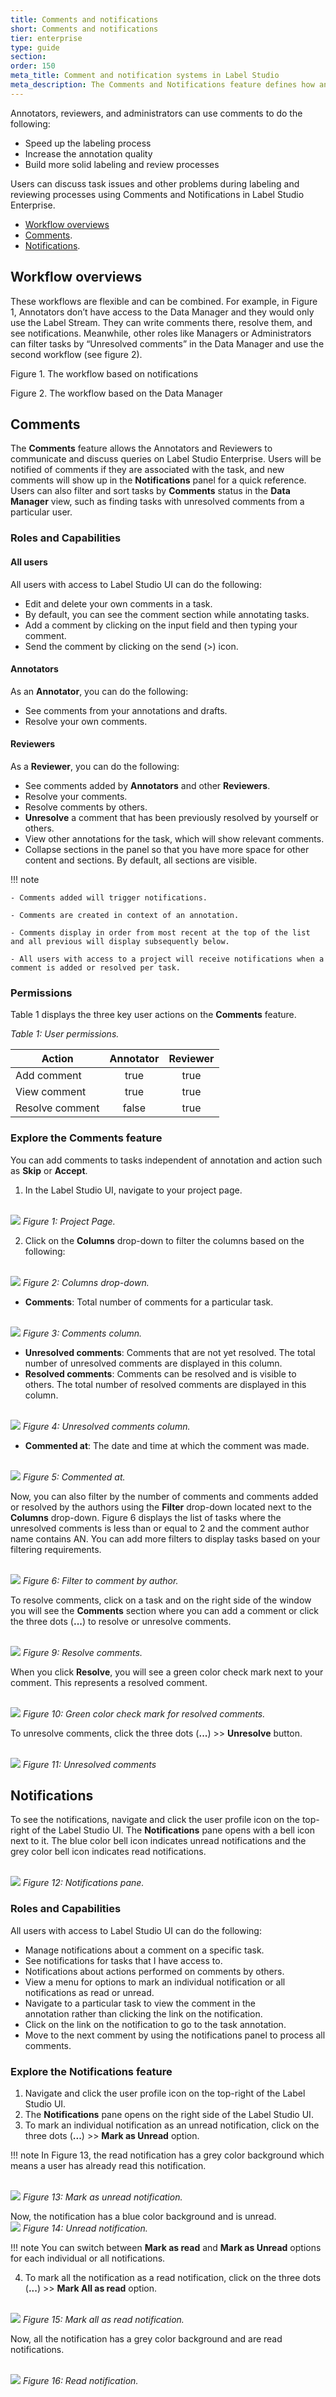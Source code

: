 ```yaml
---
title: Comments and notifications 
short: Comments and notifications
tier: enterprise
type: guide
section: 
order: 150
meta_title: Comment and notification systems in Label Studio
meta_description: The Comments and Notifications feature defines how annotators, reviewers and administrators communicate and receive updates on projects and tasks.
---
```


Annotators, reviewers, and administrators can use comments to do the following:

- Speed up the labeling process
- Increase the annotation quality
- Build more solid labeling and review processes

Users can discuss task issues and other problems during labeling and reviewing processes using Comments and Notifications in Label Studio Enterprise.

- [Workflow overviews](#workflow-overviews)
- [Comments](#comments).
- [Notifications](#notifications).

## Workflow overviews

These workflows are flexible and can be combined. For example, in Figure 1, Annotators don’t have access to the Data Manager and they would only use the Label Stream. They can write comments there, resolve them, and see notifications. Meanwhile, other roles like Managers or Administrators can filter tasks by “Unresolved comments” in the Data Manager and use the second workflow (see figure 2).

Figure 1. The workflow based on notifications

Figure 2. The workflow based on the Data Manager



## Comments 

The **Comments** feature allows the Annotators and Reviewers to communicate and discuss queries on Label Studio Enterprise. Users will be notified of comments if they are associated with the task, and new comments will show up in the **Notifications** panel for a quick reference. Users can also filter and sort tasks by **Comments** status in the **Data Manager** view, such as finding tasks with unresolved comments from a particular user.


### Roles and Capabilities

#### All users

All users with access to Label Studio UI can do the following:

- Edit and delete your own comments in a task.
- By default, you can see the comment section while annotating tasks.
- Add a comment by clicking on the input field and then typing your comment.
- Send the comment by clicking on the send (>) icon. 

#### Annotators 

As an **Annotator**, you can do the following:

- See comments from your annotations and drafts. 
- Resolve your own comments.

#### Reviewers

As a **Reviewer**, you can do the following:

- See comments added by **Annotators** and other **Reviewers**.
- Resolve your comments.
- Resolve comments by others. 
- **Unresolve** a comment that has been previously resolved by yourself or others. 
- View other annotations for the task, which will show relevant comments.
- Collapse sections in the panel so that you have more space for other content and sections. By default, all sections are visible.

!!! note 

    - Comments added will trigger notifications.

    - Comments are created in context of an annotation.

    - Comments display in order from most recent at the top of the list and all previous will display subsequently below.

    - All users with access to a project will receive notifications when a comment is added or resolved per task.


### Permissions 

Table 1 displays the three key user actions on the **Comments** feature.

<i> Table 1: User permissions.</i>

| Action          | Annotator | Reviewer |
|-----------------|:---------:|:--------:|
| Add comment     | true      | true     |
| View comment    | true      | true     |
| Resolve comment | false     | true     |


### Explore the Comments feature

You can add comments to tasks independent of annotation and action such as **Skip** or **Accept**.
  
1. In the Label Studio UI, navigate to your project page.

<br>
<img src="/images/comments-notifications/project-page.png" class="gif-border"/>
<i>Figure 1: Project Page. </i>

2. Click on the **Columns** drop-down to filter the columns based on the following:

<br>
<img src="/images/comments-notifications/columns.png" class="gif-border"/>
<i>Figure 2: Columns drop-down.</i>

- **Comments**: Total number of comments for a particular task.

<br>
<img src="/images/comments-notifications/comments.png" class="gif-border"/>
<i>Figure 3: Comments column.</i>

- **Unresolved comments**: Comments that are not yet resolved. The total number of unresolved comments are displayed in this column. 
- **Resolved comments**: Comments can be resolved and is visible to others. The total number of resolved comments are displayed in this column. 

<br>
<img src="/images/comments-notifications/unresolved-comments.png" class="gif-border"/>
<i>Figure 4: Unresolved comments column.</i>

- **Commented at**: The date and time at which the comment was made. 

<br>
<img src="/images/comments-notifications/commented-at.png" class="gif-border"/>
<i>Figure 5: Commented at.</i>


Now, you can also filter by the number of comments and comments added or resolved by the authors using the **Filter** drop-down located next to the **Columns** drop-down. Figure 6 displays the list of tasks where the unresolved comments is less than or equal to 2 and the comment author name contains AN. You can add more filters to display tasks based on your filtering requirements. 

<br>
<img src="/images/comments-notifications/comment-by-author-filter.png" class="gif-border"/>
<i>Figure 6: Filter to comment by author.</i>

To resolve comments, click on a task and on the right side of the window you will see the **Comments** section where you can add a comment or click the three dots (**...**) to resolve or unresolve comments. 

<br>
<img src="/images/comments-notifications/resolve.png" class="gif-border"/>
<i>Figure 9: Resolve comments.</i>

When you click **Resolve**, you will see a green color check mark next to your comment. This represents a resolved comment.

<br>
<img src="/images/comments-notifications/resolved-comment-green-tick-mark.png" class="gif-border"/>
<i>Figure 10: Green color check mark for resolved comments.</i>

To unresolve comments, click the three dots (**...**) >> **Unresolve** button.

<br>
<img src="/images/comments-notifications/unresolve.png" class="gif-border"/>
<i>Figure 11: Unresolved comments</i>





## Notifications 

To see the notifications, navigate and click the user profile icon on the top-right of the Label Studio UI.  The **Notifications** pane opens with a bell icon next to it. The blue color bell icon indicates unread notifications and the grey color bell icon indicates read notifications.

<br>
<img src="/images/comments-notifications/notifications.png" class="gif-border"/>
<i>Figure 12: Notifications pane.</i>

### Roles and Capabilities

All users with access to Label Studio UI can do the following:

- Manage notifications about a comment on a specific task.
- See notifications for tasks that I have access to.
- Notifications about actions performed on comments by others.
- View a menu for options to mark an individual notification or all notifications as read or unread. 
- Navigate to a particular task to view the comment in the annotation rather than clicking the link on the notification. 
- Click on the link on the notification to go to the task annotation.
- Move to the next comment by using the notifications panel to process all comments. 

### Explore the Notifications feature

1. Navigate and click the user profile icon on the top-right of the Label Studio UI.
2. The **Notifications** pane opens on the right side of the Label Studio UI. 
3. To mark an individual notification as an unread notification, click on the three dots (**...**) >> **Mark as Unread** option. 

!!! note 
    In Figure 13, the read notification has a grey color background which means a user has already read this notification.

<br>
<img src="/images/comments-notifications/mark-as-unread.png" class="gif-border"/>
<i>Figure 13: Mark as unread notification.</i>

Now, the notification has a blue color background and is unread. 
<br>
<img src="/images/comments-notifications/unread-notification.png" class="gif-border"/>
<i>Figure 14: Unread notification.</i>

!!! note
    You can switch between **Mark as read** and **Mark as Unread** options for each individual or all notifications. 


4. To mark all the notification as a read notification, click on the three dots (**...**) >> **Mark All as read** option. 

<br>
<img src="/images/comments-notifications/mark-all-as-read.png" class="gif-border"/>
<i>Figure 15: Mark all as read notification.</i>


Now, all the notification has a grey color background and are read notifications. 

<br>
<img src="/images/comments-notifications/read-notification.png" class="gif-border"/>
<i>Figure 16: Read notification.</i>


